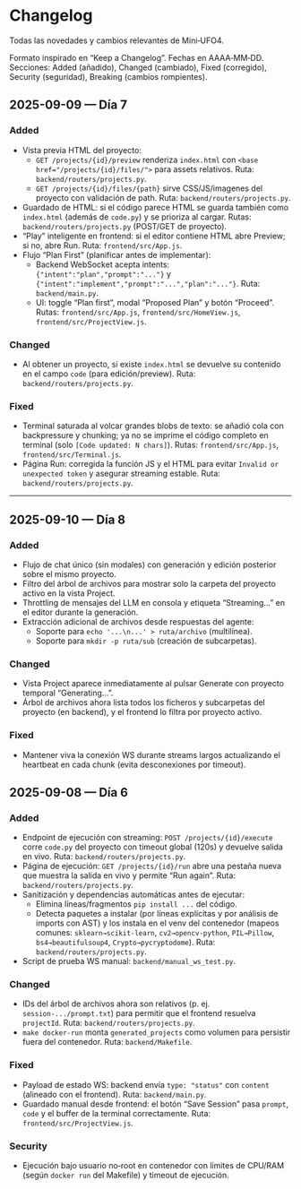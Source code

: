 # Changelog

Todas las novedades y cambios relevantes de Mini‑UFO4.

Formato inspirado en “Keep a Changelog”. Fechas en AAAA‑MM‑DD. Secciones: Added (añadido), Changed (cambiado), Fixed (corregido), Security (seguridad), Breaking (cambios rompientes).

## 2025-09-09 — Día 7

### Added
- Vista previa HTML del proyecto:
  - `GET /projects/{id}/preview` renderiza `index.html` con `<base href="/projects/{id}/files/">` para assets relativos. Ruta: `backend/routers/projects.py`.
  - `GET /projects/{id}/files/{path}` sirve CSS/JS/imagenes del proyecto con validación de path. Ruta: `backend/routers/projects.py`.
- Guardado de HTML: si el código parece HTML se guarda también como `index.html` (además de `code.py`) y se prioriza al cargar. Rutas: `backend/routers/projects.py` (POST/GET de proyecto).
- “Play” inteligente en frontend: si el editor contiene HTML abre Preview; si no, abre Run. Ruta: `frontend/src/App.js`.
- Flujo “Plan First” (planificar antes de implementar):
  - Backend WebSocket acepta intents: `{"intent":"plan","prompt":"..."}` y `{"intent":"implement","prompt":"...","plan":"..."}`. Ruta: `backend/main.py`.
  - UI: toggle “Plan first”, modal “Proposed Plan” y botón “Proceed”. Rutas: `frontend/src/App.js`, `frontend/src/HomeView.js`, `frontend/src/ProjectView.js`.

### Changed
- Al obtener un proyecto, si existe `index.html` se devuelve su contenido en el campo `code` (para edición/preview). Ruta: `backend/routers/projects.py`.

### Fixed
- Terminal saturada al volcar grandes blobs de texto: se añadió cola con backpressure y chunking; ya no se imprime el código completo en terminal (solo `[Code updated: N chars]`). Rutas: `frontend/src/App.js`, `frontend/src/Terminal.js`.
- Página Run: corregida la función JS y el HTML para evitar `Invalid or unexpected token` y asegurar streaming estable. Ruta: `backend/routers/projects.py`.

---

## 2025-09-10 — Día 8

### Added
- Flujo de chat único (sin modales) con generación y edición posterior sobre el mismo proyecto.
- Filtro del árbol de archivos para mostrar solo la carpeta del proyecto activo en la vista Project.
- Throttling de mensajes del LLM en consola y etiqueta “Streaming…” en el editor durante la generación.
- Extracción adicional de archivos desde respuestas del agente:
  - Soporte para `echo '...\n...' > ruta/archivo` (multilínea).
  - Soporte para `mkdir -p ruta/sub` (creación de subcarpetas).

### Changed
- Vista Project aparece inmediatamente al pulsar Generate con proyecto temporal “Generating…”.
- Árbol de archivos ahora lista todos los ficheros y subcarpetas del proyecto (en backend), y el frontend lo filtra por proyecto activo.

### Fixed
- Mantener viva la conexión WS durante streams largos actualizando el heartbeat en cada chunk (evita desconexiones por timeout).

## 2025-09-08 — Día 6

### Added
- Endpoint de ejecución con streaming: `POST /projects/{id}/execute` corre `code.py` del proyecto con timeout global (120s) y devuelve salida en vivo. Ruta: `backend/routers/projects.py`.
- Página de ejecución: `GET /projects/{id}/run` abre una pestaña nueva que muestra la salida en vivo y permite “Run again”. Ruta: `backend/routers/projects.py`.
- Sanitización y dependencias automáticas antes de ejecutar:
  - Elimina líneas/fragmentos `pip install ...` del código.
  - Detecta paquetes a instalar (por líneas explícitas y por análisis de imports con AST) y los instala en el venv del contenedor (mapeos comunes: `sklearn→scikit-learn`, `cv2→opencv-python`, `PIL→Pillow`, `bs4→beautifulsoup4`, `Crypto→pycryptodome`). Ruta: `backend/routers/projects.py`.
- Script de prueba WS manual: `backend/manual_ws_test.py`.

### Changed
- IDs del árbol de archivos ahora son relativos (p. ej. `session-.../prompt.txt`) para permitir que el frontend resuelva `projectId`. Ruta: `backend/routers/projects.py`.
- `make docker-run` monta `generated_projects` como volumen para persistir fuera del contenedor. Ruta: `backend/Makefile`.

### Fixed
- Payload de estado WS: backend envía `type: "status"` con `content` (alineado con el frontend). Ruta: `backend/main.py`.
- Guardado manual desde frontend: el botón “Save Session” pasa `prompt`, `code` y el buffer de la terminal correctamente. Ruta: `frontend/src/ProjectView.js`.

### Security
- Ejecución bajo usuario no‑root en contenedor con límites de CPU/RAM (según `docker run` del Makefile) y timeout de ejecución.
